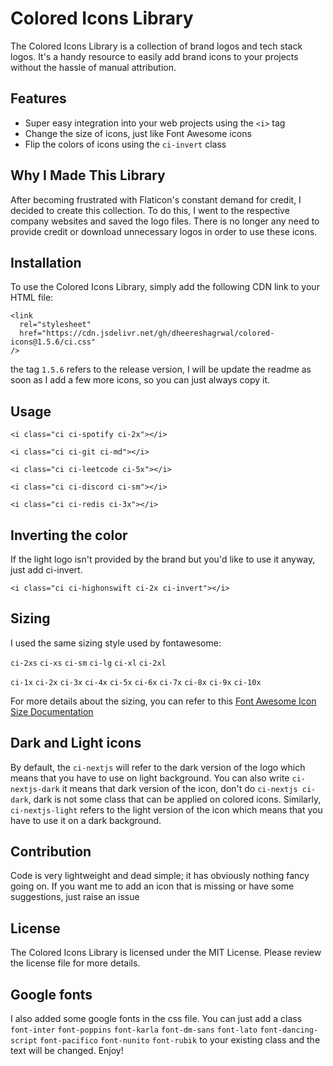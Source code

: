
# Colored Icons Library

The Colored Icons Library is a collection of brand logos and tech stack logos. It's a handy resource to easily add brand icons to your projects without the hassle of manual attribution.

## Features
- Super easy integration into your web projects using the `<i>` tag
- Change the size of icons, just like Font Awesome icons
- Flip the colors of icons using the `ci-invert` class

## Why I Made This Library
After becoming frustrated with Flaticon's constant demand for credit, I decided to create this collection. To do this, I went to the respective company websites and saved the logo files. There is no longer any need to provide credit or download unnecessary logos in order to use these icons.

## Installation

To use the Colored Icons Library, simply add the following CDN link to your HTML file:
```
<link
  rel="stylesheet"
  href="https://cdn.jsdelivr.net/gh/dheereshagrwal/colored-icons@1.5.6/ci.css"
/>
```
the tag `1.5.6` refers to the release version, I will be update the readme as soon as I add a few more icons, so you can just always copy it.
## Usage
`<i class="ci ci-spotify ci-2x"></i>`

`<i class="ci ci-git ci-md"></i>`

`<i class="ci ci-leetcode ci-5x"></i>`

`<i class="ci ci-discord ci-sm"></i>`

`<i class="ci ci-redis ci-3x"></i>`

## Inverting the color
If the light logo isn't provided by the brand but you'd like to use it anyway, just add ci-invert.

`<i class="ci ci-highonswift ci-2x ci-invert"></i>`

## Sizing
I used the same sizing style used by fontawesome:

`ci-2xs` `ci-xs` `ci-sm` `ci-lg` `ci-xl` `ci-2xl`

`ci-1x` `ci-2x` `ci-3x` `ci-4x` `ci-5x` `ci-6x` `ci-7x` `ci-8x` `ci-9x` `ci-10x`

For more details about the sizing, you can refer to this [Font Awesome Icon Size Documentation](https://fontawesome.com/docs/web/style/size)

## Dark and Light icons
By default, the `ci-nextjs` will refer to the dark version of the logo which means that you have to use on light background.
You can also write `ci-nextjs-dark` it means that dark version of the icon, don't do `ci-nextjs ci-dark`, dark is not some class that can be applied on colored icons.
Similarly, `ci-nextjs-light` refers to the light version of the icon which means that you have to use it on a dark background.

## Contribution
Code is very lightweight and dead simple; it has obviously nothing fancy going on.
If you want me to add an icon that is missing or have some suggestions, just raise an issue

## License
The Colored Icons Library is licensed under the MIT License. Please review the license file for more details.

## Google fonts
I also added some google fonts in the css file. You can just add a class `font-inter` `font-poppins` `font-karla` `font-dm-sans` `font-lato` `font-dancing-script` `font-pacifico` `font-nunito` `font-rubik` to your existing class and the text will be changed. Enjoy!

